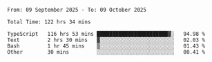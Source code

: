 <!--START_SECTION:waka-->

```abap
From: 09 September 2025 - To: 09 October 2025

Total Time: 122 hrs 34 mins

TypeScript   116 hrs 53 mins ███████████████████████▓░   94.98 %
Text         2 hrs 30 mins   ▓░░░░░░░░░░░░░░░░░░░░░░░░   02.03 %
Bash         1 hr 45 mins    ▒░░░░░░░░░░░░░░░░░░░░░░░░   01.43 %
Other        30 mins         ░░░░░░░░░░░░░░░░░░░░░░░░░   00.41 %
```

<!--END_SECTION:waka-->
